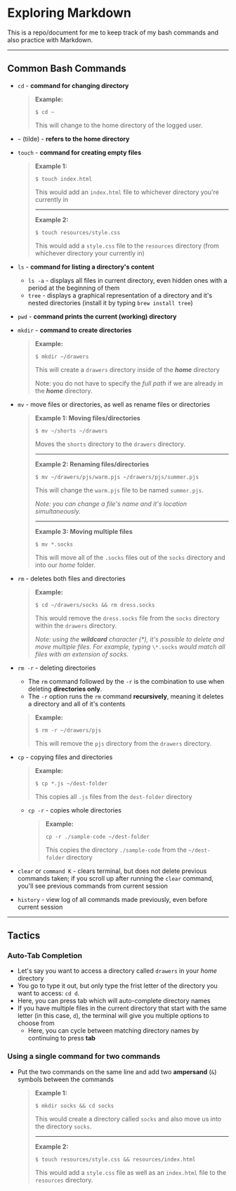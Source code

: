 # Exploring Markdown

This is a repo/document for me to keep track of my bash commands and also practice with Markdown.

___

## Common Bash Commands

- `cd` - **command for changing directory**
    > **Example:**
    >
    >    `$ cd ~`
    >
    > This will change to the home directory of the logged user.  
- `~` (tilde) - **refers to the home directory**
- `touch` - **command for creating empty files**
    > **Example 1:**
    >
    > `$ touch index.html`
    >
    > This would add an `index.html` file to whichever directory you're currently in
    >
    > ___
    >
    > **Example 2:**
    >
    > `$ touch resources/style.css`
    >
    > This would add a `style.css` file to the `resources` directory (from whichever directory your currently in)
- `ls` - **command for listing a directory's content**
    - `ls -a` - displays all files in current directory, even hidden ones with a period at the beginning of them  
    - `tree` - displays a graphical representation of a directory and it's nested directories (install it by typing `brew install tree`)

- `pwd` - **command prints the current (working) directory**
- `mkdir` - **command to create directories**
    > **Example:**  
    >
    > `$ mkdir ~/drawers`
    >
    > This will create a `drawers` directory inside of the *__home__* directory  
    >
    > Note: you do not have to specify the *full path* if we are already in the *__home__* directory.
  
- `mv` - move files or directories, as well as rename files or directories

    > **Example 1: Moving files/directories**
    > 
    > `$ mv ~/shorts ~/drawers`
    >
    > Moves the `shorts` directory to the `drawers` directory.
    >
    > ___
    > 
    > **Example 2: Renaming files/directories**
    > 
    > `$ mv ~/drawers/pjs/warm.pjs ~/drawers/pjs/summer.pjs`
    > 
    > This will change the `warm.pjs` file to be named `summer.pjs`.
    >
    > *Note: you can change a file's name and it's location simultaneously.*
    >
    >___
    >
    > **Example 3: Moving multiple files**
    >
    > `$ mv *.socks`
    >
    > This will move all of the `.socks` files out of the `socks` directory and into our *home* folder.

- `rm` - deletes both files and directories

    > **Example:**
    >
    > `$ cd ~/drawers/socks && rm dress.socks`
    >
    > This would remove the `dress.socks` file from the `socks` directory within the `drawers` directory.
    >
    > *Note: using the **wildcard** character (\*), it's possible to delete and move multiple files. For example, typing* `\*.socks` *would match all files with an extension of socks.*

- `rm -r` - deleting directories
    - The `rm` command followed by the `-r` is the combination to use when deleting **directories only**.
    - The `-r` option runs the `rm` command **recursively**, meaning it deletes a directory and all of it's contents

    > **Example:**
    >
    > `$ rm -r ~/drawers/pjs`
    >
    > This will remove the `pjs` directory from the `drawers` directory.

- `cp` - copying files and directories

    > **Example:**
    >
    > `$ cp *.js ~/dest-folder`
    >
    > This copies all `.js` files from the `dest-folder` directory

    - `cp -r` - copies whole directories

        > **Example:**
        >
        > `cp -r ./sample-code ~/dest-folder`
        >
        > This copies the directory `./sample-code` from the `~/dest-folder` directory

- `clear` or `command K` - clears terminal, but does not delete previous commands taken; if you scroll up after running the `clear` command, you'll see previous commands from current session

- `history` - view log of all commands made previously, even before current session
___

## Tactics  

### **Auto-Tab Completion**

+ Let's say you want to access a directory called `drawers` in your *home* directory
+ You go to type it out, but only type the frist letter of the directory you want to access: `cd d`.
+ Here, you can press tab which will auto-complete directory names
+ If you have multiple files in the current directory that start with the same letter (in this case, `d`), the terminal will give you multiple options to choose from
    - Here, you can cycle between matching directory names by continuing to press **tab**
  
### **Using a single command for two commands**

+ Put the two commands on the same line and add two **ampersand** (`&`) symbols between the commands  

    > **Example 1:**  
    >
    > `$ mkdir socks && cd socks`
    >
    > This would create a directory called `socks` and also move us into the directory `socks`.
    >
    > ___
    >
    > **Example 2:**
    >
    > `$ touch resources/style.css && resources/index.html`
    >
    > This would add a `style.css` file as well as an `index.html` file to the `resources` directory.

